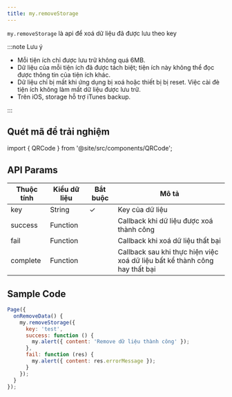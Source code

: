 ```yaml
---
title: my.removeStorage
---
```


`my.removeStorage` là api để xoá dữ liệu đã được lưu theo key

:::note Lưu ý

- Mỗi tiện ích chỉ được lưu trữ không quá 6MB.
- Dữ liệu của mỗi tiện ích đã được tách biệt; tiện ích này không thể đọc được thông tin của tiện ích khác.
- Dữ liệu chỉ bị mất khi ứng dụng bị xoá hoặc thiết bị bị reset. Việc cài đè tiện ích không làm mất dữ liệu được lưu trữ.
- Trên iOS, storage hỗ trợ iTunes backup.

:::

## Quét mã để trải nghiệm

import { QRCode } from '@site/src/components/QRCode';

<QRCode page="pages/api/storage/index" />

## API Params

| Thuộc tính | Kiểu dữ liệu | Bắt buộc | Mô tả                                       |
| ---------- | ------------ | -------- | ------------------------------------------- |
| key        | String       | ✓      | Key của dữ liệu                             |
| success    | Function     |        | Callback khi dữ liệu được xoá thành công    |
| fail       | Function     |        | Callback khi xoá dữ liệu thất bại           |
| complete   | Function     |        | Callback sau khi thực hiện việc xoá dữ liệu bất kể thành công hay thất bại |

## Sample Code

```js title=index.js
Page({
  onRemoveData() {
    my.removeStorage({
      key: 'test',
      success: function () {
        my.alert({ content: 'Remove dữ liệu thành công' });
      },
      fail: function (res) {
        my.alert({ content: res.errorMessage });
      }
    });
  }
});
```



